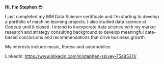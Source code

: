 **Hi, I'm Stephen** :sunglasses:

I just completed my IBM Data Science certificate and I'm starting to develop a portfolio of machine learning projects.
I also studied data science at Codeup until it closed.
I intend to incorporate data science with my market research and strategy consulting background to develop meaningful
data-based conclusions and recommendations that drive business growth.

My interests include music, fitness and automobiles.

LinkedIn: https://www.linkedin.com/in/stephen-spivey-75a85311/






<!--
**stephen-spivey/Stephen-spivey** is a ✨ _special_ ✨ repository because its `README.md` (this file) appears on your GitHub profile.

Here are some ideas to get you started:

- 🔭 I’m currently working on ...
- 🌱 I’m currently learning ...
- 👯 I’m looking to collaborate on ...
- 🤔 I’m looking for help with ...
- 💬 Ask me about ...
- 📫 How to reach me: ...
- ⚡ Fun fact: ...
-->
